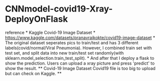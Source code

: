 # CNNmodel-covid19-Xray-DeployOnFlask

reference
*
Kaggle Covid-19 Image Dataset
*
https://www.kaggle.com/datasets/pranavraikokte/covid19-image-dataset
*
The original dataset seperates pics to train/test and has 3 different labels(covid/normal/Viral Pneumonia).
However, I combined train set with test set, and split data into new train/test set randomly(with sklearn.model_selection.train_test_split).
*
And after that I deploy a flask to show the prediction.
Users can upload a xray picture and press 'predict' to show the result.
**
Covid-19 Image Dataset
Covid19 file is too big to upload but can check on Kaggle.
**
